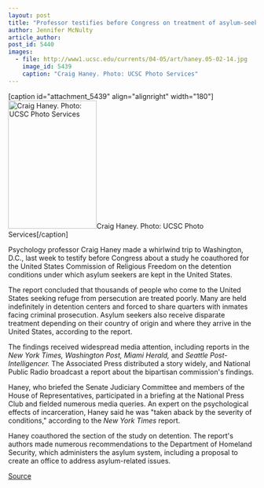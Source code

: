 ```yaml
---
layout: post
title: "Professor testifies before Congress on treatment of asylum-seekers"
author: Jennifer McNulty
article_author: 
post_id: 5440
images:
  - file: http://www1.ucsc.edu/currents/04-05/art/haney.05-02-14.jpg
    image_id: 5439
    caption: "Craig Haney. Photo: UCSC Photo Services"
---
```


[caption id="attachment_5439" align="alignright" width="180"]<a href="http://dev-ucsc-news.pantheonsite.io/wp-content/uploads/2005/02/haney.05-02-14.jpg"><img class="size-full wp-image-5439" src="http://dev-ucsc-news.pantheonsite.io/wp-content/uploads/2005/02/haney.05-02-14.jpg" alt="Craig Haney. Photo: UCSC Photo Services" width="180" height="261" /></a>Craig Haney. Photo: UCSC Photo Services[/caption]
<a name="content" id="content"></a>
<p>
  Psychology professor Craig Haney made a whirlwind trip to Washington, D.C., last week to testify before Congress about a study he coauthored for the United States Commission of Religious Freedom on the detention conditions under which asylum seekers are kept in the United States.
</p>
<p>
  The report concluded that thousands of people who come to the United States seeking refuge from persecution are treated poorly. Many are held indefinitely in detention centers and forced to share quarters with inmates facing criminal prosecution. Asylum seekers also receive disparate treatment depending on their country of origin and where they arrive in the United States, according to the report.<br>
</p>
<p>
  The findings received widespread media attention, including reports in the <i>New York Times, Washington Post, Miami Herald,</i> and <i>Seattle Post-Intelligencer.</i> The Associated Press distributed a story widely, and National Public Radio broadcast a report about the bipartisan commission's findings.<br>
</p>
<p>
  Haney, who briefed the Senate Judiciary Committee and members of the House of Representatives, participated in a briefing at the National Press Club and fielded numerous media queries. An expert on the psychological effects of incarceration, Haney said he was "taken aback by the severity of conditions," according to the <i>New York Times</i> report.<br>
</p>
<p>
  Haney coauthored the section of the study on detention. The report's authors made numerous recommendations to the Department of Homeland Security, which administers the asylum system, including a proposal to create an office to address asylum-related issues.<br>
</p>
<p><a href="http://www1.ucsc.edu/currents/04-05/02-14/haney.asp" title="Permalink to haney">Source</a></p>
